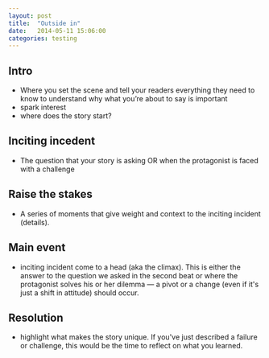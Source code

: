 ```yaml
---
layout: post
title:  "Outside in"
date:   2014-05-11 15:06:00
categories: testing
---
```


## Intro
* Where you set the scene and tell your readers everything they need to know to
understand why what you’re about to say is important
* spark interest
* where does the story start?

## Inciting incedent
* The question that your story is asking OR when the protagonist is faced with a
challenge

## Raise the stakes
* A series of moments that give weight and context to the inciting incident
(details).

## Main event
* inciting incident come to a head (aka the climax). This is either the answer
to the question we asked in the second beat or where the protagonist solves
his or her dilemma — a pivot or a change (even if it's just a shift in
attitude) should occur.

## Resolution
* highlight what makes the story unique. If you've just described a failure or
challenge, this would be the time to reflect on what you learned. 


